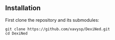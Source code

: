 ## Installation
First clone the repository and its submodules:
```
git clone https://github.com/xavysp/DexiNed.git
cd DexiNed
```
